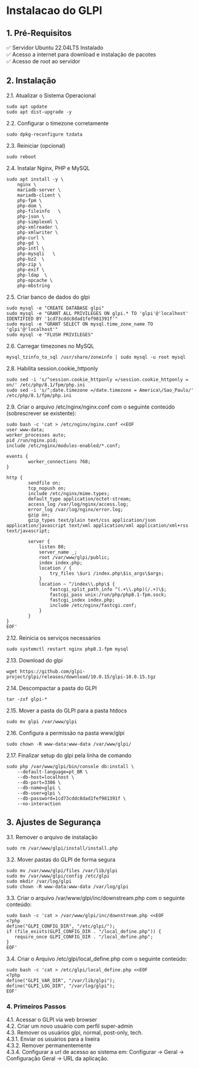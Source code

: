 # Instalacao do GLPI  


## 1. Pré-Requisitos  

✅ Servidor Ubuntu 22.04LTS Instalado  
✅ Acesso a internet para download e instalação de pacotes  
✅ Acesso de root ao servidor  

  
## 2. Instalação
2.1. Atualizar o Sistema Operacional  
```
sudo apt update  
sudo apt dist-upgrade -y
```

2.2. Configurar o timezone corretamente  
```
sudo dpkg-reconfigure tzdata
```

2.3. Reiniciar (opcional)
```
sudo reboot
```

2.4. Instalar Nginx, PHP e MySQL
```
sudo apt install -y \
	nginx \
	mariadb-server \
	mariadb-client \
	php-fpm \
	php-dom \
	php-fileinfo   \
	php-json \
	php-simplexml \
	php-xmlreader \
	php-xmlwriter \
	php-curl \
	php-gd \
	php-intl \
	php-mysqli   \
	php-bz2  \
	php-zip \
	php-exif \
	php-ldap  \
	php-opcache \
	php-mbstring
```  


2.5. Criar banco de dados do glpi  
```
sudo mysql -e "CREATE DATABASE glpi"
sudo mysql -e "GRANT ALL PRIVILEGES ON glpi.* TO 'glpi'@'localhost' IDENTIFIED BY '1cd73cddc8dad1fef981391f'"
sudo mysql -e "GRANT SELECT ON mysql.time_zone_name TO 'glpi'@'localhost'"
sudo mysql -e "FLUSH PRIVILEGES"
```  

2.6. Carregar timezones no MySQL  
```
mysql_tzinfo_to_sql /usr/share/zoneinfo | sudo mysql -u root mysql
```



2.8. Habilita session.cookie_httponly  
```
sudo sed -i 's/^session.cookie_httponly =/session.cookie_httponly = on/' /etc/php/8.1/fpm/php.ini
sudo sed -i 's/^;date.timezone =/date.timezone = America\/Sao_Paulo/' /etc/php/8.1/fpm/php.ini
```
	

2.9. Criar o arquivo /etc/nginx/nginx.conf com o seguinte conteúdo (sobrescrever se existente):  
```
sudo bash -c 'cat > /etc/nginx/nginx.conf <<EOF
user www-data;
worker_processes auto;
pid /run/nginx.pid;
include /etc/nginx/modules-enabled/*.conf;

events {
        worker_connections 768;
}

http {
        sendfile on;
        tcp_nopush on;
        include /etc/nginx/mime.types;
        default_type application/octet-stream;
        access_log /var/log/nginx/access.log;
        error_log /var/log/nginx/error.log;
        gzip on;
        gzip_types text/plain text/css application/json application/javascript text/xml application/xml application/xml+rss text/javascript;

        server {
            listen 80;
            server_name _;
            root /var/www/glpi/public;
            index index.php;
            location / {
                try_files \$uri /index.php\$is_args\$args;
            }
            location ~ ^/index\\.php\$ {
                fastcgi_split_path_info ^(.+\\.php)(/.+)\$;
                fastcgi_pass unix:/run/php/php8.1-fpm.sock;
                fastcgi_index index.php;
                include /etc/nginx/fastcgi.conf;
            }
        }
}
EOF'

```


2.12. Reinicia os serviços necessários  
```
sudo systemctl restart nginx php8.1-fpm mysql
```


2.13. Download do glpi  
```
wget https://github.com/glpi-project/glpi/releases/download/10.0.15/glpi-10.0.15.tgz
```

2.14. Descompactar a pasta do GLPI  
```
tar -zxf glpi-*
```

2.15. Mover a pasta do GLPI para a pasta htdocs  
```
sudo mv glpi /var/www/glpi
```


2.16. Configura a permissão na pasta www/glpi  
```
sudo chown -R www-data:www-data /var/www/glpi/
```



2.17. Finalizar setup do glpi pela linha de comando  
```
sudo php /var/www/glpi/bin/console db:install \
	--default-language=pt_BR \
	--db-host=localhost \
	--db-port=3306 \
	--db-name=glpi \
	--db-user=glpi \
	--db-password=1cd73cddc8dad1fef981391f \
	--no-interaction
```



## 3. Ajustes de Segurança  
3.1. Remover o arquivo de instalação  
```
sudo rm /var/www/glpi/install/install.php
```


3.2. Mover pastas do GLPI de forma segura   
```
sudo mv /var/www/glpi/files /var/lib/glpi
sudo mv /var/www/glpi/config /etc/glpi
sudo mkdir /var/log/glpi
sudo chown -R www-data:www-data /var/log/glpi
```


3.3. Criar o arquivo /var/www/glpi/inc/downstream.php com o seguinte conteúdo:  
```
sudo bash -c 'cat > /var/www/glpi/inc/downstream.php <<EOF
<?php
define("GLPI_CONFIG_DIR", "/etc/glpi/");
if (file_exists(GLPI_CONFIG_DIR . "/local_define.php")) {
   require_once GLPI_CONFIG_DIR . "/local_define.php";
}
EOF'

```

3.4. Criar o Arquivo /etc/glpi/local_define.php com o seguinte conteúdo:  
```
sudo bash -c 'cat > /etc/glpi/local_define.php <<EOF
<?php
define("GLPI_VAR_DIR", "/var/lib/glpi");
define("GLPI_LOG_DIR", "/var/log/glpi");
EOF'

```



### 4. Primeiros Passos   
4.1. Acessar o GLPI via web browser   
4.2. Criar um novo usuário com perfil super-admin  
4.3. Remover os usuários glpi, normal, post-only, tech.  
4.3.1. Enviar os usuários para a lixeira  
4.3.2. Remover permanentemente  
4.3.4. Configurar a url de acesso ao sistema em: Configurar -> Geral -> Configuração Geral -> URL da aplicação.  
